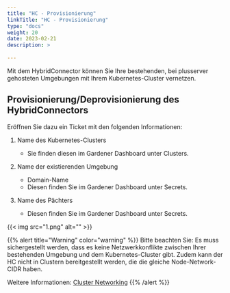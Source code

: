 ```yaml
---
title: "HC - Provisionierung"
linkTitle: "HC - Provisionierung"
type: "docs"
weight: 20
date: 2023-02-21
description: >
  
---
```


Mit dem HybridConnector können Sie Ihre bestehenden, bei plusserver gehosteten Umgebungen mit Ihrem Kubernetes-Cluster vernetzen.

## Provisionierung/Deprovisionierung des HybridConnectors

Eröffnen Sie dazu ein Ticket mit den folgenden Informationen:

1. Name des Kubernetes-Clusters
   - Sie finden diesen im Gardener Dashboard unter Clusters.

2. Name der existierenden Umgebung
   - Domain-Name
   - Diesen finden Sie im Gardener Dashboard unter Secrets.

3. Name des Pächters
   - Diesen finden Sie im Gardener Dashboard unter Secrets.

{{< img src="1.png" alt="" >}}

{{% alert title="Warning" color="warning" %}}
Bitte beachten Sie: Es muss sichergestellt werden, dass es keine Netzwerkkonflikte zwischen Ihrer bestehenden Umgebung und dem Kubernetes-Cluster gibt. Zudem kann der HC nicht in Clustern bereitgestellt werden, die die gleiche Node-Network-CIDR haben.

Weitere Informationen:
[Cluster Networking](https://docs.plusserver.com/en/container/managed-kubernetes/documentation/clusterconfiguration/cluster-network/)
{{% /alert %}}
